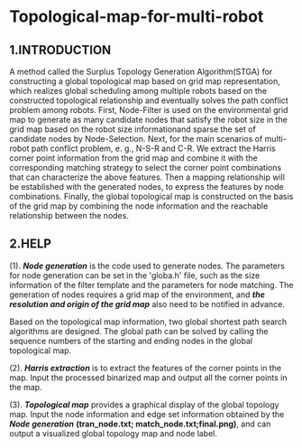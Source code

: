 # Topological-map-for-multi-robot
## 1.INTRODUCTION
A method called the Surplus Topology Generation Algorithm(STGA) for constructing a global topological map based on grid map representation, which realizes global scheduling among multiple robots based on the constructed topological relationship and eventually solves the path conflict problem among robots. First, Node-Filter is used on the environmental grid map to generate as many candidate nodes that satisfy the robot size in the grid map based on the robot size informationand sparse the set of candidate nodes by Node-Selection. Next, for the main scenarios of multi-robot path conflict problem, e. g., N-S-R and C-R. We extract the Harris corner point information from the grid map and combine it with the corresponding matching strategy to select the corner point combinations that can characterize the above features. Then a mapping relationship will be established with the generated nodes, to express the features by node combinations. Finally, the global topological map is constructed on the basis of the grid map by combining the node information and the reachable relationship between the nodes. 
## 2.HELP
 (1).  ***Node generation*** is the code used to generate nodes. The parameters for node generation can be set in the 'globa.h' file, such as the size information of the filter template and the parameters for node matching. The generation of nodes requires a grid map of the environment, and ***the resolution and origin of the grid map*** also need to be notified in advance.

Based on the topological map information, two global shortest path search algorithms are designed. The global path can be solved by calling the sequence numbers of the starting and ending nodes in the global topological map.
 
 (2). ***Harris extraction*** is to extract the features of the corner points in the map. Input the processed binarized map and output all the corner points in the map.
 
 (3). ***Topological map*** provides a graphical display of the global topology map. Input the node information and edge set information obtained by the ***Node generation*** **(tran_node.txt; match_node.txt;final.png)**, and can output a visualized global topology map and node label.
